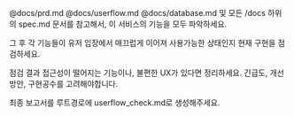 @docs/prd.md
@docs/userflow.md
@docs/database.md
및 모든 /docs 하위의 spec.md
문서를 참고해서, 이 서비스의
기능을 모두 파악하세요.

그 후 각 기능들이 유저 입장에서
매끄럽게 이어져 사용가능한
상태인지 현재 구현을 점검하세요.

점검 결과 접근성이 떨어지는 기능이나, 불편한 UX가 있다면 정리하세요.
긴급도, 개선방안, 구현공수를 고려해야합니다.

최종 보고서를 루트경로에
userflow_check.md로 생성해주세요.
